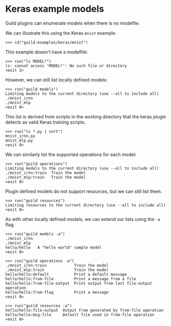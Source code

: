 # Keras example models

Guild plugins can enumerate models when there is no modefile.

We can illustrate this using the Keras `mnist` example.

    >>> cd("guild-examples/keras/mnist")

This example doesn't have a modelfile:

    >>> run("ls MODEL*")
    ls: cannot access 'MODEL*': No such file or directory
    <exit 2>

However, we can still list locally defined models:

    >>> run("guild models")
    Limiting models to the current directory (use --all to include all)
    ./mnist_irnn
    ./mnist_mlp
    <exit 0>

This list is derived from scripts in the working directory that the
keras plugin detects as valid Keras training scripts.

    >>> run("ls *.py | sort")
    mnist_irnn.py
    mnist_mlp.py
    <exit 0>

We can similarly list the supported operations for each model:

    >>> run("guild operations")
    Limiting models to the current directory (use --all to include all)
    ./mnist_irnn:train  Train the model
    ./mnist_mlp:train   Train the model
    <exit 0>

Plugin defined models do not support resources, but we can still list
them.

    >>> run("guild resources")
    Limiting resources to the current directory (use --all to include all)
    <exit 0>

As with other locally defined models, we can extend our lists using
the `-a` flag.

    >>> run("guild models -a")
    ./mnist_irnn
    ./mnist_mlp
    hello/hello   A "hello world" sample model
    <exit 0>

    >>> run("guild operations -a")
    ./mnist_irnn:train            Train the model
    ./mnist_mlp:train             Train the model
    hello/hello:default           Print a default message
    hello/hello:from-file         Print a message from a file
    hello/hello:from-file-output  Print output from last file-output operation
    hello/hello:from-flag         Print a message
    <exit 0>

    >>> run("guild resources -a")
    hello/hello:file-output  Output from generated by from-file operation
    hello/hello:msg-file     Default file used in from-file operation
    <exit 0>
